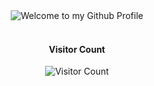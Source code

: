 <!-- "Hero" Header -->
<div align="center">
  <img src="" style="max-width: 100%;" alt="Welcome to my Github Profile" />
  <br />
</div>

<div align="center">
  <br />
  <h4>Visitor Count</h4>
  
 ![Visitor Count](https://profile-counter.glitch.me/antaga04/count.svg)

</div>
